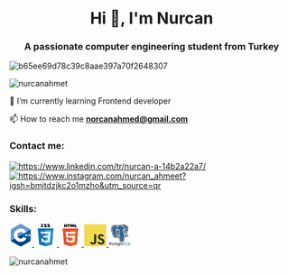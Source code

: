 <h1 align="center">Hi 👋, I'm Nurcan</h1>
<h3 align="center">A passionate computer engineering student from Turkey</h3>

![b65ee69d78c39c8aae397a70f2648307](https://github.com/user-attachments/assets/9cb7f747-20b7-40fb-b310-53820ac1e562)

<p align="left"> <img src="https://komarev.com/ghpvc/?username=nurcanahmet&label=Profile%20views&color=0e75b6&style=flat" alt="nurcanahmet" /> </p>

🌱 I’m currently learning Frontend developer

📫 How to reach me **norcanahmed@gmail.com**

<h3 align="left">Contact me:</h3>
<p align="left">
<a href="https://linkedin.com/tr/https://www.linkedin.com/tr/nurcan-a-14b2a22a7/" target="blank"><img align="center" src="https://raw.githubusercontent.com/rahuldkjain/github-profile-readme-generator/master/src/images/icons/Social/linked-in-alt.svg" alt="https://www.linkedin.com/tr/nurcan-a-14b2a22a7/" height="30" width="40" /></a>
<a href="https://instagram.com/https://www.instagram.com/nurcan_ahmeet?igsh=bmjtdzjkc2o1mzho&utm_source=qr" target="blank"><img align="center" src="https://raw.githubusercontent.com/rahuldkjain/github-profile-readme-generator/master/src/images/icons/Social/instagram.svg" alt="https://www.instagram.com/nurcan_ahmeet?igsh=bmjtdzjkc2o1mzho&utm_source=qr" height="30" width="40" /></a>
</p>

<h3 align="left">Skills:</h3>
<p align="left"> <a href="https://www.w3schools.com/cpp/" target="_blank" rel="noreferrer"> <img src="https://raw.githubusercontent.com/devicons/devicon/master/icons/cplusplus/cplusplus-original.svg" alt="cplusplus" width="40" height="40"/> </a> <a href="https://www.w3schools.com/css/" target="_blank" rel="noreferrer"> <img src="https://raw.githubusercontent.com/devicons/devicon/master/icons/css3/css3-original-wordmark.svg" alt="css3" width="40" height="40"/> </a> <a href="https://www.w3.org/html/" target="_blank" rel="noreferrer"> <img src="https://raw.githubusercontent.com/devicons/devicon/master/icons/html5/html5-original-wordmark.svg" alt="html5" width="40" height="40"/> </a> <a href="https://developer.mozilla.org/en-US/docs/Web/JavaScript" target="_blank" rel="noreferrer"> <img src="https://raw.githubusercontent.com/devicons/devicon/master/icons/javascript/javascript-original.svg" alt="javascript" width="40" height="40"/> </a> <a href="https://www.postgresql.org" target="_blank" rel="noreferrer"> <img src="https://raw.githubusercontent.com/devicons/devicon/master/icons/postgresql/postgresql-original-wordmark.svg" alt="postgresql" width="40" height="40"/> </a> </p>

<p><img align="center" src="https://github-readme-streak-stats.herokuapp.com/?user=nurcanahmet&" alt="nurcanahmet" /></p>

